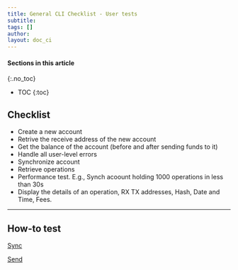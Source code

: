 ```yaml
---
title: General CLI Checklist - User tests
subtitle:
tags: []
author:
layout: doc_ci
---
```


#### Sections in this article
{:.no_toc}
* TOC
{:toc}

## Checklist

- Create a new account
- Retrive the receive address of the new account
- Get the balance of the account (before and after sending funds to it)
- Handle all user-level errors
- Synchronize account
- Retrieve operations
- Performance test. E.g., Synch acoount holding 1000 operations in less than 30s
- Display the details of an operation, RX TX addresses, Hash, Date and Time, Fees.

---

## How-to test

[Sync](../bridge-test/#sync-accounts)


[Send](../bridge-test/#send-get-transaction-status)

